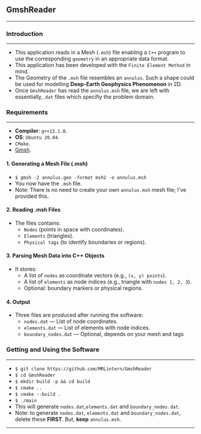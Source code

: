 ## GmshReader
---
### Introduction
---
* This application reads in a Mesh (`.msh`) file enabling a `C++` program to use the corresponding `geometry` in an appropriate data format.
* This application has been developed with the `Finite Element Method` in mind.
* The Geometry of the `.msh` file resembles an `annulus`. Such a shape could be used for modelling __Deep-Earth Geophysics Phenomenon__ in 2D.
* Once `GmshReader` has read the `annulus.msh` file, we are left with essentially,`.dat` files which specifiy the problem domain.

### Requirements
---
* __Compiler__: `g++13.1.0`.
* __OS__: `Ubuntu 20.04`.
* `CMake`.
* [Gmsh](https://gmsh.info/).
#### 1. Generating a Mesh File (.msh)
* `$ gmsh -2 annulus.geo -format msh2 -o annulus.msh`
* You now have the `.msh` file.
* Note: There is no need to create your own `annulus.msh` mesh file; I've provided this.
#### 2. Reading .msh Files
* The files contains:
    * `Nodes` (points in space with coordinates).
    * `Elements` (triangles).
    * `Physical tags` (to identify boundaries or regions).
 
#### 3. Parsing Mesh Data into C++ Objects
* It stores:
    * A list of `nodes` as coordinate vectors (e.g., `(x, y) points`).
    * A list of `elements` as node indices (e.g., triangle with `nodes 1, 2, 3`).
    * Optional: boundary markers or physical regions.

#### 4. Output
* Three files are produced after running the software:
    * `nodes.dat` — List of node coordinates.
    * `elements.dat` — List of elements with node indices.
    * `boundary_nodes.dat` — Optional, depends on your mesh and tags

### Getting and Using the Software
---
* `$ git clone https://github.com/MRLintern/GmshReader`
* `$ cd GmshReader`
* `$ mkdir build -p && cd build`
* `$ cmake ..`
* `$ cmake --build .`
* `$ ./main`
* This will generate `nodes.dat`,`elements.dat` and `boundary_nodes.dat`.
* Note: to generate `nodes.dat`, `elements.dat` and `boundary_nodes.dat`, delete these __FIRST__. But, __keep__ `annulus.msh`.
---

